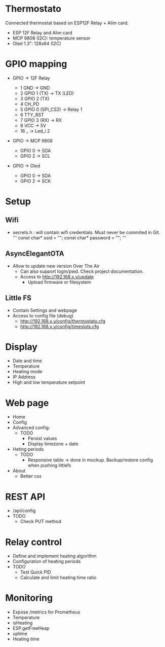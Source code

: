 # Thermostato
Connected thermostat based on ESP12F Relay + Alim card.

- ESP 12F Relay and Alim card
- MCP 9808 (I2C): temperature sensor
- Oled 1.3": 128x64 (I2C)

# GPIO mapping
- GPIO -> 12F Relay
  - 1 GND -> GND
  - 2 GPIO 1 (TX) -> TX (LED)
  - 3 GPIO 2 (TX)
  - 4 CH_PD
  - 5 GPIO 0 (SPI_CS2) -> Relay 1
  - 6 TTY_RST
  - 7 GPIO 3 (RX) -> RX
  - 8 VCC -> 5V
  - 16 _ -> Led_i 2

- GPIO -> MCP 9808
  - GPIO 0 -> SDA
  - GPIO 2 -> SCL

- GPIO -> Oled
  - GPIO 0 -> SDA
  - GPIO 2 -> SCK

# Setup
## Wifi
- secrets.h : will contain wifi credentials. Must never be commited in Git.
'''
const char* ssid = "";
const char* password = "";
'''

## AsyncElegantOTA
- Allow to update new version Over The Air
  - Can also support login/pwd. Check project documentation.
  - Access to http://192.168.x.y/update
    - Upload firmware or filesystem


## Little FS
- Contain Settings and webpage
- Access to config file (debug)
  - http://192.168.x.y/config/thermostato.cfg
  - http://192.168.x.y/config/timeslots.cfg

# Display
- Date and time
- Temperature
- Heating mode
- IP Address
- High and low temperature setpoint

# Web page
- Home
- Config
- Advanced config: 
  - TODO
    - Persist values
    - Display timezone + date
- Heting periods
  - TODO
    - Responsive table -> done in mockup. Backup/restore config when pushing littlefs
- About
  - Better css

# REST API
- /api/config
- TODO
  - Check PUT method

# Relay control
- Define and implement heating algorithm
- Configuration of heating periods
- TODO
  - Test Quick PID
  - Calculate and limit heating time ratio

# Monitoring
  - Expose /metrics for Prometheus
  - Temperature
  - isHeating
  - ESP.getFreeHeap
  - uptime
  - Heating time


